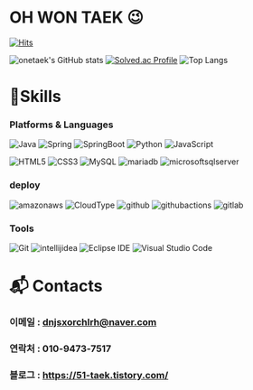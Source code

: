 # OH WON TAEK 😉

[![Hits](https://hits.seeyoufarm.com/api/count/incr/badge.svg?url=https%3A%2F%2Fgithub.com%2Fonetaek%2Fonetaek&count_bg=%23FF80CB&title_bg=%23C622FF&icon=java.svg&icon_color=%23E7E7E7&title=hits&edge_flat=false)](https://hits.seeyoufarm.com)

![onetaek's GitHub stats](https://github-readme-stats.vercel.app/api?username=onetaek&show_icons=true&theme=radical)  [![Solved.ac Profile](http://mazassumnida.wtf/api/generate_badge?boj=dhdnjsgns)](https://solved.ac/dhdnjsgns)
![Top Langs](https://github-readme-stats.vercel.app/api/top-langs/?username=onetaek&layout=compact&&theme=onedark)

# 💪Skills
### Platforms & Languages
![Java](https://img.shields.io/badge/Java-007396.svg?&style=for-the-badge&logo=Java&logoColor=white)
![Spring](https://img.shields.io/badge/Spring-6DB33F.svg?&style=for-the-badge&logo=Spring&logoColor=white)
![SpringBoot](https://img.shields.io/badge/Springboot-6DB33F.svg?style=for-the-badge&logo=springboot&logoColor=white)
![Python](https://img.shields.io/badge/Python-3776AB.svg?&style=for-the-badge&logo=Python&logoColor=white)
![JavaScript](https://img.shields.io/badge/JavaScript-F7DF1E.svg?&style=for-the-badge&logo=JavaScript&logoColor=white)

![HTML5](https://img.shields.io/badge/HTML5-E34F26.svg?&style=for-the-badge&logo=HTML5&logoColor=white)
![CSS3](https://img.shields.io/badge/CSS3-1572B6.svg?&style=for-the-badge&logo=CSS3&logoColor=white)
![MySQL](https://img.shields.io/badge/MySQL-4479A1.svg?&style=for-the-badge&logo=MySQL&logoColor=white)
![mariadb](https://img.shields.io/badge/mariadb-003545.svg?&style=for-the-badge&logo=mariadb&logoColor=white)
![microsoftsqlserver](https://img.shields.io/badge/microsoftsqlserver-CC2927.svg?&style=for-the-badge&logo=MSSQL&logoColor=white)

### deploy
![amazonaws](https://img.shields.io/badge/amazonaws-232F3E.svg?&style=for-the-badge&logo=amazonaws&logoColor=white)
![CloudType](https://img.shields.io/badge/CloudType-3C72B9.svg?&style=for-the-badge&logo=CloudType&logoColor=white)
![github](https://img.shields.io/badge/github-181717.svg?&style=for-the-badge&logo=github&logoColor=white)
![githubactions](https://img.shields.io/badge/githubactions-2088FF.svg?&style=for-the-badge&logo=githubactions&logoColor=white)
![gitlab](https://img.shields.io/badge/gitlab-FC6D26.svg?&style=for-the-badge&logo=gitlab&logoColor=white)

### Tools
![Git](https://img.shields.io/badge/Git-F05032.svg?&style=for-the-badge&logo=Git&logoColor=white)
![intellijidea](https://img.shields.io/badge/intellijidea-000000.svg?style=for-the-badge&logo=intellijidea&logoColor=white)
![Eclipse IDE](https://img.shields.io/badge/Eclipse%20IDE-2C2255.svg?&style=for-the-badge&logo=Eclipse%20IDE&logoColor=white)
![Visual Studio Code](https://img.shields.io/badge/Visual%20Studio%20Code-007ACC.svg?&style=for-the-badge&logo=Visual%20Studio%20Code&logoColor=white)

# :mailbox_with_mail: Contacts

### 이메일 : dnjsxorchlrh@naver.com
### 연락처 : 010-9473-7517
### 블로그 : https://51-taek.tistory.com/

<!--
**onetaek/onetaek** is a ✨ _special_ ✨ repository because its `README.md` (this file) appears on your GitHub profile.

Here are some ideas to get you started:

- 🔭 I’m currently working on ...
- 🌱 I’m currently learning ...
- 👯 I’m looking to collaborate on ...
- 🤔 I’m looking for help with ...
- 💬 Ask me about ...
- 📫 How to reach me: ...
- 😄 Pronouns: ...
- ⚡ Fun fact: ...
-->
